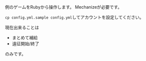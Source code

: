 例のゲームをRubyから操作します。
Mechanizeが必要です。

`cp config.yml.sample config.yml`してアカウントを設定してください。

現在出来ることは

* まとめて補給
* 遠征開始/終了

のみです。
